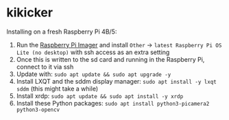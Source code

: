 # kikicker

Installing on a fresh Raspberry Pi 4B/5:
1. Run the [Raspberry Pi Imager](https://downloads.raspberrypi.com/imager/) and install `Other` -> `latest Raspberry Pi OS Lite (no desktop)` with ssh access as an extra setting
2. Once this is written to the sd card and running in the Raspberry Pi, connect to it via ssh
3. Update with: `sudo apt update && sudo apt upgrade -y`
4. Install LXQT and the sddm display manager: `sudo apt install -y lxqt sddm` (this might take a while)
5. Install xrdp: `sudo apt update && sudo apt install -y xrdp`
6. Install these Python packages: `sudo apt install python3-picamera2 python3-opencv ` 
